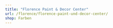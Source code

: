 ```yaml
---
title: "Florence Paint & Decor Center"
url: /florence/florence-paint-und-decor-center/
shop: Farben
---
```

